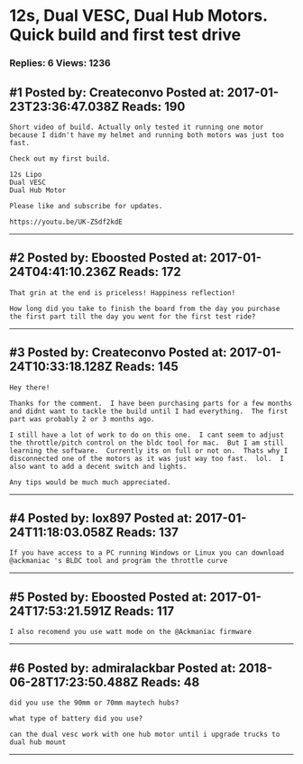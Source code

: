 # 12s, Dual VESC, Dual Hub Motors. Quick build and first test drive

### Replies: 6 Views: 1236

## \#1 Posted by: Createconvo Posted at: 2017-01-23T23:36:47.038Z Reads: 190

```
Short video of build. Actually only tested it running one motor because I didn't have my helmet and running both motors was just too fast. 

Check out my first build. 

12s Lipo
Dual VESC
Dual Hub Motor

Please like and subscribe for updates. 

https://youtu.be/UK-ZSdf2kdE
```

---
## \#2 Posted by: Eboosted Posted at: 2017-01-24T04:41:10.236Z Reads: 172

```
That grin at the end is priceless! Happiness reflection! 

How long did you take to finish the board from the day you purchase the first part till the day you went for the first test ride?
```

---
## \#3 Posted by: Createconvo Posted at: 2017-01-24T10:33:18.128Z Reads: 145

```
Hey there!

Thanks for the comment.  I have been purchasing parts for a few months and didnt want to tackle the build until I had everything.  The first part was probably 2 or 3 months ago.

I still have a lot of work to do on this one.  I cant seem to adjust the throttle/pitch control on the bldc tool for mac.  But I am still learning the software.  Currently its on full or not on.  Thats why I disconnected one of the motors as it was just way too fast.  lol.  I also want to add a decent switch and lights.

Any tips would be much much appreciated.
```

---
## \#4 Posted by: lox897 Posted at: 2017-01-24T11:18:03.058Z Reads: 137

```
If you have access to a PC running Windows or Linux you can download @ackmaniac 's BLDC tool and program the throttle curve
```

---
## \#5 Posted by: Eboosted Posted at: 2017-01-24T17:53:21.591Z Reads: 117

```
I also recomend you use watt mode on the @Ackmaniac firmware
```

---
## \#6 Posted by: admiralackbar Posted at: 2018-06-28T17:23:50.488Z Reads: 48

```
did you use the 90mm or 70mm maytech hubs?

what type of battery did you use?

can the dual vesc work with one hub motor until i upgrade trucks to dual hub mount
```

---
